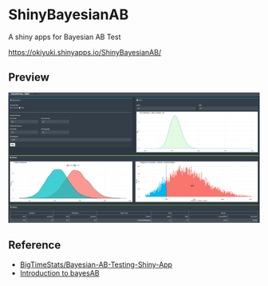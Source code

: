 # ShinyBayesianAB
A shiny apps for Bayesian AB Test 

https://okiyuki.shinyapps.io/ShinyBayesianAB/

## Preview

![image](docs/top.png)

## Reference
* [BigTimeStats/Bayesian-AB-Testing-Shiny-App](https://github.com/BigTimeStats/Bayesian-AB-Testing-Shiny-App)
* [Introduction to bayesAB](https://cran.r-project.org/web/packages/bayesAB/vignettes/introduction.html)
